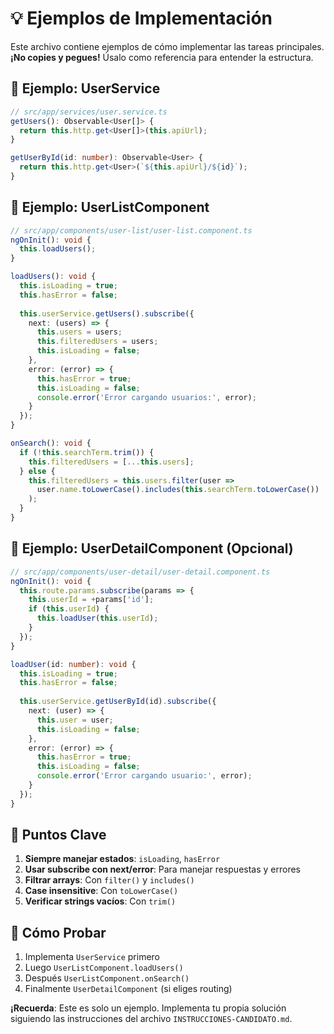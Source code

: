 # 💡 Ejemplos de Implementación

Este archivo contiene ejemplos de cómo implementar las tareas principales. **¡No copies y pegues!** Úsalo como referencia para entender la estructura.

## 🔧 Ejemplo: UserService

```typescript
// src/app/services/user.service.ts
getUsers(): Observable<User[]> {
  return this.http.get<User[]>(this.apiUrl);
}

getUserById(id: number): Observable<User> {
  return this.http.get<User>(`${this.apiUrl}/${id}`);
}
```

## 🔧 Ejemplo: UserListComponent

```typescript
// src/app/components/user-list/user-list.component.ts
ngOnInit(): void {
  this.loadUsers();
}

loadUsers(): void {
  this.isLoading = true;
  this.hasError = false;
  
  this.userService.getUsers().subscribe({
    next: (users) => {
      this.users = users;
      this.filteredUsers = users;
      this.isLoading = false;
    },
    error: (error) => {
      this.hasError = true;
      this.isLoading = false;
      console.error('Error cargando usuarios:', error);
    }
  });
}

onSearch(): void {
  if (!this.searchTerm.trim()) {
    this.filteredUsers = [...this.users];
  } else {
    this.filteredUsers = this.users.filter(user =>
      user.name.toLowerCase().includes(this.searchTerm.toLowerCase())
    );
  }
}
```

## 🔧 Ejemplo: UserDetailComponent (Opcional)

```typescript
// src/app/components/user-detail/user-detail.component.ts
ngOnInit(): void {
  this.route.params.subscribe(params => {
    this.userId = +params['id'];
    if (this.userId) {
      this.loadUser(this.userId);
    }
  });
}

loadUser(id: number): void {
  this.isLoading = true;
  this.hasError = false;
  
  this.userService.getUserById(id).subscribe({
    next: (user) => {
      this.user = user;
      this.isLoading = false;
    },
    error: (error) => {
      this.hasError = true;
      this.isLoading = false;
      console.error('Error cargando usuario:', error);
    }
  });
}
```

## 🎯 Puntos Clave

1. **Siempre manejar estados**: `isLoading`, `hasError`
2. **Usar subscribe con next/error**: Para manejar respuestas y errores
3. **Filtrar arrays**: Con `filter()` y `includes()`
4. **Case insensitive**: Con `toLowerCase()`
5. **Verificar strings vacíos**: Con `trim()`

## 🚀 Cómo Probar

1. Implementa `UserService` primero
2. Luego `UserListComponent.loadUsers()`
3. Después `UserListComponent.onSearch()`
4. Finalmente `UserDetailComponent` (si eliges routing)

**¡Recuerda**: Este es solo un ejemplo. Implementa tu propia solución siguiendo las instrucciones del archivo `INSTRUCCIONES-CANDIDATO.md`. 
